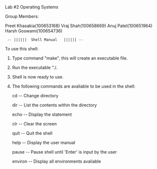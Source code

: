 Lab #2   Operating Systems

Group Members:

Preet Khasakia(100653168)
Vraj Shah(100658669)
Anuj Patel(100651964)
Harsh Goswami(100654736)

 
     -- ||||||  Shell Manual   |||||| --


To use this shell:

1. Type command "make", this will create an executable file.

2. Run the executable "./<filename>.

3. Shell is now ready to use.

4. The following commands are avaliable to be used in the shell:
	
	cd -- Change directory

	dir -- List the contents within the directory

	echo <statement> -- Display the statement

	clr -- Clear the screen

	quit -- Quit the shell

	help -- Display the user manual

	pause -- Pause shell until 'Enter' is input by the user

	environ -- Display all environments avaliable

